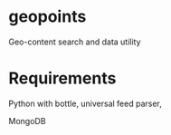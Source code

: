 geopoints
=========

Geo-content search and data utility

Requirements
=========

Python with bottle, universal feed parser,

MongoDB

